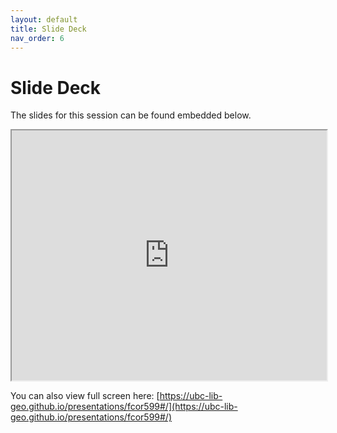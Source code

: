 ```yaml
---
layout: default
title: Slide Deck
nav_order: 6
---
```


# Slide Deck

The slides for this session can be found embedded below.

 <iframe src="https://ubc-lib-geo.github.io/presentations/fcor599#/" height="400px" width="100%" title="Geospatial data mangement and metadata presentation"></iframe>

You can also view full screen here: [https://ubc-lib-geo.github.io/presentations/fcor599#/](https://ubc-lib-geo.github.io/presentations/fcor599#/)
